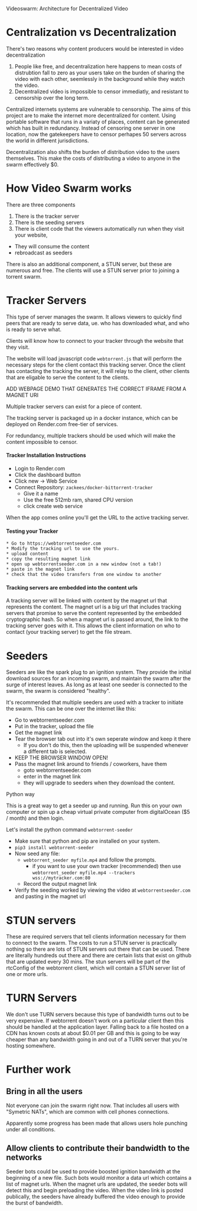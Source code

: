 Videoswarm: Architecture for Decentralized Video

# Centralization vs Decentralization

There's two reasons why content producers would be interested in video decentralization

1. People like free, and decentralization here happens to mean costs of distrubtion fall to zero as your users take on the burden of sharing the video with each other, seemlessly in the background while they watch the video.
2. Decentralized video is impossible to censor immediatly, and resistant to censorship over the long term.

Centralized internets systems are vulnerable to censorship. The aims of this project are to make the internet more decentralized for content. Using portable software that runs in a variaty of places, content can be generated which has built in redundancy. Instead of censoring one server in one location, now the gatekeepers have to censor perhapes 50 servers across the world in different jurisdictions.

Decentralization also shifts the burden of distribution video to the users themselves. This make the costs of distributing a video to anyone in the swarm effectively $0.

# How Video Swarm works

There are three components

1. There is the tracker server
2. There is the seeding servers
3. There is client code that the viewers automatically run when they visit your website,
  * They will consume the content
  * rebroadcast as seeders

There is also an additional component, a STUN server, but these are numerous and free. The clients will use a STUN server prior to joining a torrent swarm.

# Tracker Servers

This type of server manages the swarm. It allows viewers to quickly find peers that are ready to serve data, ue. who has downloaded what, and who is ready to serve what.

Clients will know how to connect to your tracker through the website that they visit.

The website will load javascript code `webtorrent.js` that will perform the necessary steps for the client contact this tracking server. Once the client has contacting the tracking the server, it will relay to the client, other clients that are eligable to serve the content to the clients.

<TODO> ADD WEBPAGE DEMO THAT GENERATES THE CORRECT IFRAME FROM A MAGNET URI </TODO>

Multiple tracker servers can exist for a piece of content.

The tracking server is packaged up in a docker instance, which can be deployed on Render.com free-tier of services.

For redundancy, multiple trackers should be used which will make the content impossible to censor.

#### Tracker Installation Instructions

  * Login to Render.com
  * Click the dashboard button
  * Click new -> Web Service
  * Connect Repository: `zackees/docker-bittorrent-tracker`
    * Give it a name
    * Use the free 512mb ram, shared CPU version
    * click create web service

When the app comes online you'll get the URL to the active tracking server.

#### Testing your Tracker

	* Go to https://webtorrentseeder.com
	* Modify the tracking url to use the yours.
	* upload content
	* copy the resulting magnet link
	* open up webtorrentseeder.com in a new window (not a tab!)
	* paste in the magnet link
	* check that the video transfers from one window to another


#### Tracking servers are embedded into the content urls

A tracking server will be linked with content by the magnet url that represents the content. The magnet url is a big url that includes tracking servers that promise to serve the content represented by the embedded cryptographic hash. So when a magnet url is passed around, the link to the tracking server goes with it. This allows the client information on who to contact (your tracking server) to get the file stream.

# Seeders

Seeders are like the spark plug to an ignition system. They provide the initial download sources for an incoming swarm, and maintain the swarm after the surge of interest leaves. As long as at least one seeder is connected to the swarm, the swarm is considered "healthy".

It's recommended that multiple seeders are used with a tracker to initiate the swarm. This can be one over the internet like this:

  * Go to webtorrentseeder.com
  * Put in the tracker, upload the file
  * Get the magnet link
  * Tear the browser tab out into it's own seperate window and keep it there
    * If you don't do this, then the uploading will be suspended whenever a different tab is selected.
  * KEEP THE BROWSER WINDOW OPEN!
  * Pass the magnet link around to friends / coworkers, have them
    * goto webtorrentseeder.com
    * enter in the magnet link
    * they will upgrade to seeders when they download the content.

Python way

This is a great way to get a seeder up and running. Run this on your own computer or spin up a cheap virtual private computer from digitalOcean ($5 / month) and then login.

Let's install the python command `webtorrent-seeder`

  * Make sure that python and pip are installed on your system.
  * `pip3 install webtorrent-seeder`
  * Now seed any file:
    * `webtorrent_seeder myfile.mp4` and follow the prompts.
      * if you want to use your own tracker (recommended) then use `webtorrent_seeder myfile.mp4 --trackers wss://mytracker.com:80`
    * Record the output magnet link
  * Verify the seeding worked by viewing the video at `webtorrentseeder.com` and pasting in the magnet url

# STUN servers

These are required servers that tell clients information necessary for them to connect to the swarm. The costs to run a STUN server is practically nothing so there are lots of STUN servers out there that can be used. There are literally hundreds out there and there are certain lists that exist on github that are updated every 30 mins. The stun servers will be part of the rtcConfig of the webtorrent client, which will contain a STUN server list of one or more urls.

# TURN Servers

We don't use TURN servers because this type of bandwidth turns out to be very expensive. If webtorrent doesn't work on a particular client then this should be handled at the application layer. Falling back to a file hosted on a CDN has known costs at about $0.01 per GB and this is going to be way cheaper than any bandwidth going in and out of a TURN server that you're hosting somewhere.

# Further work

## Bring in all the users

Not everyone can join the swarm right now. That includes all users with "Symetric NATs", which are common with cell phones connections.

Apparently some progress has been made that allows users hole punching under all conditions.

## Allow clients to contribute their bandwidth to the networks

Seeder bots could be used to provide boosted ignition bandwidth at the beginning of a new file. Such bots would monitor a data url which contains a list of magnet urls. When the magnet urls are updated, the seeder bots will detect this and begin preloading the video. When the video link is posted publically, the seeders have already buffered the video enough to provide the burst of bandwidth.
